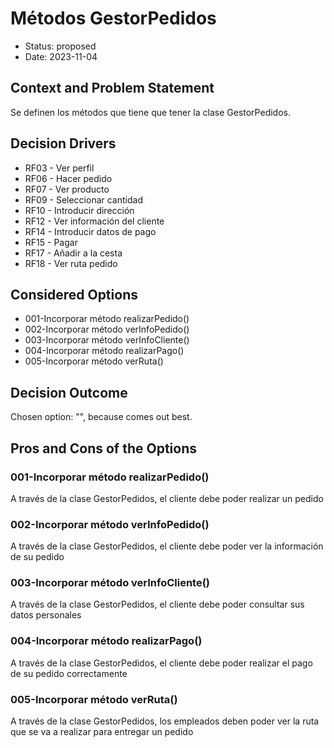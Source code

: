 # Métodos GestorPedidos

* Status: proposed
* Date: 2023-11-04

## Context and Problem Statement

Se definen los métodos que tiene que tener la clase GestorPedidos.

## Decision Drivers

* RF03 - Ver perfil
* RF06 - Hacer pedido
* RF07 - Ver producto
* RF09 - Seleccionar cantidad
* RF10 - Introducir dirección
* RF12 - Ver información del cliente
* RF14 - Introducir datos de pago
* RF15 - Pagar
* RF17 - Añadir a la cesta
* RF18 - Ver ruta pedido

## Considered Options

* 001-Incorporar método realizarPedido()
* 002-Incorporar método verInfoPedido()
* 003-Incorporar método verInfoCliente()
* 004-Incorporar método realizarPago()
* 005-Incorporar método verRuta()

## Decision Outcome

Chosen option: "", because comes out best.

## Pros and Cons of the Options

### 001-Incorporar método realizarPedido()

A través de la clase GestorPedidos, el cliente debe poder realizar un pedido

### 002-Incorporar método verInfoPedido()

A través de la clase GestorPedidos, el cliente debe poder ver la información de su pedido

### 003-Incorporar método verInfoCliente()

A través de la clase GestorPedidos, el cliente debe poder consultar sus datos personales

### 004-Incorporar método realizarPago()

A través de la clase GestorPedidos, el cliente debe poder realizar el pago de su pedido correctamente

### 005-Incorporar método verRuta()

A través de la clase GestorPedidos, los empleados deben poder ver la ruta que se va a realizar para entregar un pedido
